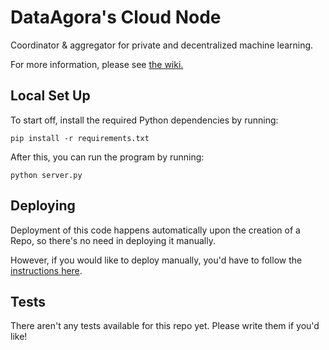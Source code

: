 # DataAgora's Cloud Node

Coordinator &amp; aggregator for private and decentralized machine learning. 

For more information, please see [the wiki.](https://github.com/DataAgora/cloud-node/wiki)


## Local Set Up

To start off, install the required Python dependencies by running:

```
pip install -r requirements.txt
```

After this, you can run the program by running:

```
python server.py
```


## Deploying

Deployment of this code happens automatically upon the creation of a Repo, so there's no need in deploying it manually.

However, if you would like to deploy manually, you'd have to follow the [instructions here](https://docs.aws.amazon.com/elasticbeanstalk/latest/dg/single-container-docker.html).


## Tests

There aren't any tests available for this repo yet. Please write them if you'd like!


